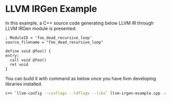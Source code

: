 
# LLVM IRGen Example

In this example, a C++ source code generating below LLVM IR through LLVM IRGen module is presented:

```
; ModuleID = 'foo_dead_recursive_loop'
source_filename = "foo_dead_recursive_loop"

define void @foo() {
entry:
  call void @foo()
  ret void
}
```

You can build it with command as below once you have llvm developing libraries installed.

```sh
c++ `llvm-config --cxxflags --ldflags --libs` llvm-irgen-example.cpp -o llvm-irgen-example
```
